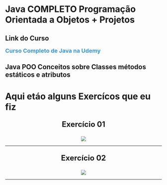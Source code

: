 
# Java COMPLETO Programação Orientada a Objetos + Projetos
## Link do Curso
<a href="https://www.udemy.com/course/java-curso-completo/" 
   style="font-size: 18px; font-weight: bold; color: #3498db; text-decoration: none;">
   Curso Completo de Java na Udemy
</a>

## Java POO Conceitos sobre Classes métodos estáticos e atributos

# Aqui etáo alguns Exercícos que eu fiz 
<section id="exerc-de-POO_Classe">
<p align="center" style="font-size: 24px; font-weight: bold;">Exercício 01</p>
<div align="center"style>
<img src="https://github.com/user-attachments/assets/1ca666a5-88c9-4eda-a0b2-57668fd9d9a5" witdth = 100px />
</div>
<hr>
<p align="center" style="font-size: 24px; font-weight: bold;">Exercício 02</p>

<div align="center">
<img src="https://github.com/user-attachments/assets/21ab1516-cf71-4bd6-b501-75f352681204" witdth = 100px />
</div>
<hr>
</section>




